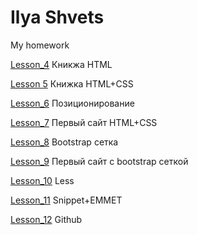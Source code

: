 # Ilya Shvets
My homework

[Lesson_4](baselitz73.github.io/Lesson_4/src/index.html) Кникжа HTML

[Lesson 5](baselitz73.github.io/Lesson_5/src/index.html) Книжка HTML+CSS

[Lesson_6](baselitz73.github.io/Lesson_6/src/index.html) Позиционирование

[Lesson_7](baselitz73.github.io/Lesson_7/src/index.html) Первый сайт HTML+CSS

[Lesson_8](baselitz73.github.io/Lesson_8/src/index.html) Bootstrap сетка

[Lesson_9](baselitz73.github.io/Lesson_9/src/index.html) Первый сайт с bootstrap сеткой

[Lesson_10](baselitz73.github.io/Lesson_10/main.less) Less

[Lesson_11](https://github.com/baselitz73/baselitz73.github.io/tree/master/Lesson_11) Snippet+EMMET

[Lesson_12](https://github.com/baselitz73/baselitz73.github.io) Github
